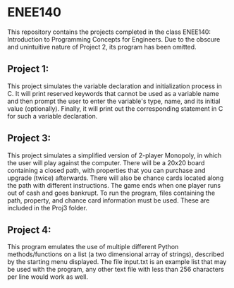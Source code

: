 # ENEE140
This repository contains the projects completed in the class ENEE140: Introduction to Programming Concepts for Engineers. Due to the  obscure and unintuitive nature of Project 2, its program has been omitted.

## Project 1:
This project simulates the variable declaration and initialization process in C. It will print reserved keywords that cannot be used as a variable name and then prompt the user to enter the variable's type, name, and its initial value (optionally). Finally, it will print out the corresponding statement in C for such a variable declaration.

## Project 3:
This project simulates a simplified version of 2-player Monopoly, in which the user will play against the computer. There will be a 20x20 board containing a closed path, with properties that you can purchase and upgrade (twice) afterwards. There will also be chance cards located along the path with different instructions. The game ends when one player runs out of cash and goes bankrupt. To run the program, files containing the path, property, and chance card information must be used. These are included in the Proj3 folder. 

## Project 4:
This program emulates the use of multiple different Python methods/functions on a list (a two dimensional array of strings), described by the starting menu displayed. The file input.txt is an example list that may be used with the program, any other text file with less than 256 characters per line would work as well.
